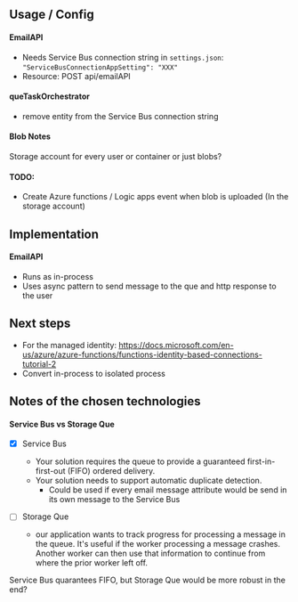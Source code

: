 ## Usage / Config
#### EmailAPI
- Needs Service Bus connection string in ```settings.json```: ```"ServiceBusConnectionAppSetting": "XXX"```
- Resource: POST api/emailAPI

#### queTaskOrchestrator
- remove entity from the Service Bus connection string


#### Blob Notes
Storage account for every user or container or just blobs?


#### TODO:

- Create Azure functions / Logic apps event when blob is uploaded (In the storage account)

## Implementation
#### EmailAPI
- Runs as in-process
- Uses async pattern to send message to the que and http response to the user

## Next steps
- For the managed identity: https://docs.microsoft.com/en-us/azure/azure-functions/functions-identity-based-connections-tutorial-2
- Convert in-process to isolated process

## Notes of the chosen technologies
#### Service Bus vs Storage Que
- [x] Service Bus
    - Your solution requires the queue to provide a guaranteed first-in-first-out (FIFO) ordered delivery.
    - Your solution needs to support automatic duplicate detection.
        - Could be used if every email message attribute would be send in its own message to the Service Bus

- [ ] Storage Que
    - our application wants to track progress for processing a message in the queue. It's useful if the worker processing a message crashes. Another worker can then use that information to continue from where the prior worker left off.

Service Bus quarantees FIFO, but Storage Que would be more robust in the end?





